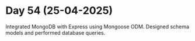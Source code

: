 # Day 54 (25-04-2025)
Integrated MongoDB with Express using Mongoose ODM.
Designed schema models and performed database queries.
